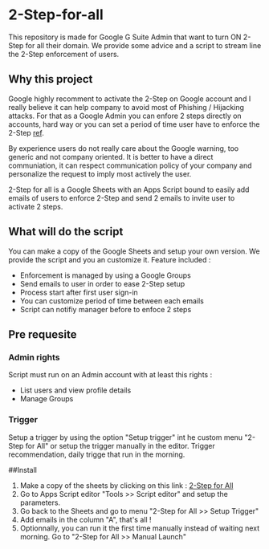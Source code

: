 # 2-Step-for-all
This repository is made for Google G Suite Admin that want to turn ON 2-Step for all their domain. We provide some advice and a script to stream line the 2-Step enforcement of users.

## Why this project
Google highly recomment to activate the 2-Step on Google account and I really believe it can help company to avoid most of Phishing / Hijacking attacks.
For that as a Google Admin you can enfore 2 steps directly on accounts, hard way or you can set a period of time user have to enforce the 2-Step [ref](https://support.google.com/a/answer/9176657).

By experience users do not really care about the Google warning, too generic and not company oriented. It is better to have a direct communiation, it can respect communication policy of your company and personalize the request to imply most actively the user.

2-Step for all is a Google Sheets with an Apps Script bound to easily add emails of users to enforce 2-Step and send 2 emails to invite user to activate 2 steps.

## What will do the script
You can make a copy of the Google Sheets and setup your own version. We provide the script and you an customize it.
Feature included :
- Enforcement is managed by using a Google Groups
- Send emails to user in order to ease 2-Step setup
- Process start after first user sign-in
- You can customize period of time between each emails
- Script can notifiy manager before to enfoce 2 steps

## Pre requesite
### Admin rights
Script must run on an Admin account with at least this rights :
- List users and view profile details
- Manage Groups

### Trigger
Setup a trigger by using the option "Setup trigger" int he custom menu "2-Step for All" or setup the trigger manually in the editor. 
Trigger recommendation, daily trigge that run in the morning.

##Install
1. Make a copy of the sheets by clicking on this link : [2-Step for All](http://bit.ly/2TRjPOF)
2. Go to Apps Script editor "Tools >> Script editor" and setup the parameters.
3. Go back to the Sheets and go to menu "2-Step for All >> Setup Trigger"
4. Add emails in the column "A", that's all !
5. Optionnally, you can run it the first time manually instead of waiting next morning. Go to "2-Step for All >> Manual Launch"

